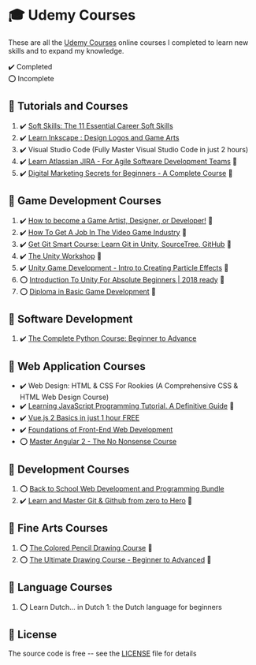 # :mortar_board: Udemy Courses

These are all the [Udemy Courses][udemy] online courses I completed to learn new skills and to expand my knowledge.

:heavy_check_mark: Completed  
:o: Incomplete

## :beginner: Tutorials and Courses

1. :heavy_check_mark: [Soft Skills: The 11 Essential Career Soft Skills](https://www.udemy.com/course/soft-skills-the-11-essential-career-soft-skills/)
2. :heavy_check_mark: [Learn Inkscape : Design Logos and Game Arts](learn-inkscape-design-logos-and-game-art/)
3. :heavy_check_mark: Visual Studio Code (Fully Master Visual Studio Code in just 2 hours)
4. :heavy_check_mark: [Learn Atlassian JIRA - For Agile Software Development Teams](https://www.udemy.com/course/learn-jira-in-4-hours/) :link:
5. :heavy_check_mark: [Digital Marketing Secrets for Beginners - A Complete Course](https://www.udemy.com/course/digital-marketing-secrets-for-beginners/) :link:

## :beginner: Game Development Courses

1. :heavy_check_mark: [How to become a Game Artist, Designer, or Developer!](https://www.udemy.com/course/gettingstartedingames/) :link:
2. :heavy_check_mark: [How To Get A Job In The Video Game Industry](https://www.udemy.com/course/gameindustryjobs/) :link:
3. :heavy_check_mark: [Get Git Smart Course: Learn Git in Unity, SourceTree, GitHub](https://www.udemy.com/course/git-smart-learn-git-the-fun-way-with-unity-games/) :link:
4. :heavy_check_mark: [The Unity Workshop](https://github.com/learning-game-development/learning-unity-game-development/tree/master/The-Unity-Workshop) :rocket:
5. :heavy_check_mark: [Unity Game Development - Intro to Creating Particle Effects](https://github.com/learning-game-development/learning-unity-game-development/tree/master/Udemy-Unity-Courses/source/Intro-to-Creating-Particle-Effects) :rocket:
6. :o: [Introduction To Unity For Absolute Beginners | 2018 ready](/) :rocket:
7. :o: [Diploma in Basic Game Development](/) :rocket:

## :beginner: Software Development

1. :heavy_check_mark: [The Complete Python Course: Beginner to Advance](the-complete-python-course-beginner-to-advance/)

## :beginner: Web Application Courses

- :heavy_check_mark: Web Design: HTML & CSS For Rookies (A Comprehensive CSS & HTML Web Design Course)
- :heavy_check_mark: [Learning JavaScript Programming Tutorial. A Definitive Guide](https://www.udemy.com/course/programming-javascript/) :link:
- :heavy_check_mark: [Vue.js 2 Basics in just 1 hour FREE](vuejs2-basics-in-just-1-hour/)
- :heavy_check_mark: [Foundations of Front-End Web Development](foundations-of-front-end-development/)
- :o: [Master Angular 2 - The No Nonsense Course](master-angular-2/)

## :beginner: Development Courses

1. :o: [Back to School Web Development and Programming Bundle](web-development-programming-bundle/)
2. :heavy_check_mark: [Learn and Master Git & Github from zero to Hero](https://www.udemy.com/course/learn-and-master-git-github-from-zero-to-hero/) :link:

## :beginner: Fine Arts Courses

1. :o: [The Colored Pencil Drawing Course](https://www.udemy.com/course/the-colored-pencil-course/) :link:
2. :o: [The Ultimate Drawing Course - Beginner to Advanced](https://www.udemy.com/course/the-ultimate-drawing-course-beginner-to-advanced/) :link:

## :beginner: Language Courses

1. :o: Learn Dutch... in Dutch 1: the Dutch language for beginners

## :page_with_curl: License

The source code is free -- see the [LICENSE](LICENSE) file for details

[udemy]: https://www.udemy.com/
